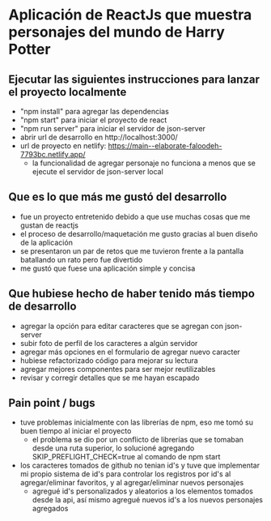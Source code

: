 # Aplicación de ReactJs que muestra personajes del mundo de Harry Potter

## Ejecutar las siguientes instrucciones para lanzar el proyecto localmente
* "npm install" para agregar las dependencias
* "npm start" para iniciar el proyecto de react
* "npm run server" para iniciar el servidor de json-server
* abrir url de desarrollo en http://localhost:3000/
* url de proyecto en netlify: https://main--elaborate-faloodeh-7793bc.netlify.app/ 
    - la funcionalidad de agregar personaje no funciona a menos que se ejecute el servidor de json-server local

## Que es lo que más me gustó del desarrollo
* fue un proyecto entretenido debido a que use muchas cosas que me gustan de reactjs
* el proceso de desarrollo/maquetación me gusto gracias al buen diseño de la aplicación
* se presentaron un par de retos que me tuvieron frente a la pantalla batallando un rato pero fue divertido
* me gustó que fuese una aplicación simple y concisa 

## Que hubiese hecho de haber tenido más tiempo de desarrollo
* agregar la opción para editar caracteres que se agregan con json-server
* subir foto de perfil de los caracteres a algún servidor
* agregar más opciones en el formulario de agregar nuevo caracter
* hubiese refactorizado código para mejorar su lectura
* agregar mejores componentes para ser mejor reutilizables
* revisar y corregir detalles que se me hayan escapado

## Pain point / bugs 
* tuve problemas inicialmente con las librerías de npm, eso me tomó su buen tiempo al iniciar el proyecto
    - el problema se dio por un  conflicto de librerías que se tomaban desde una ruta superior,
      lo solucioné agregando SKIP_PREFLIGHT_CHECK=true al comando de npm start
* los caracteres tomados de github no tenian id's y tuve que implementar mi propio sistema de id's 
  para controlar los registros por id's al agregar/eliminar favoritos, y al agregar/eliminar nuevos personajes
    - agregué id's personalizados y aleatorios a los elementos tomados desde la api, así mismo agregué nuevos
      id's a los nuevos personajes agregados